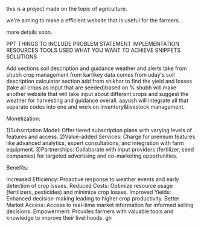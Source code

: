 this is a project made on the topic of agriculture.

we're aiming to make a efficient website that is useful for the farmers.

more details soon.


PPT THINGS TO INCLUDE
PROBLEM STATEMENT
IMPLEMENTATION
RESOURCES
TOOLS USED
WHAT YOU WANT TO ACHIEVE
SNIPPETS
SOLUTIONS


Add sections 
soil description and guidance
weather and alerts take from shubh
crop management from kartikey
data comes from uday's soil description
calculator section add from shikhar to find the yield and losses (take all crops as input that are seeded)based on %
shubh will make another website that will take input about different crops and 
suggest the weather for harvesting and guidance overall.
aayush will integrate all that separate codes into one and work on inventory&livestock management.


Monetization:

1)Subscription Model: Offer tiered subscription plans with varying levels of features and access.
2)Value-added Services: Charge for premium features like advanced analytics, expert consultations, and integration with farm equipment.
3)Partnerships: Collaborate with input providers (fertilizer, seed companies) for targeted advertising and co-marketing opportunities.


Benefits:

Increased Efficiency: Proactive response to weather events and early detection of crop issues.
Reduced Costs: Optimize resource usage (fertilizers, pesticides) and minimize crop losses.
Improved Yields: Enhanced decision-making leading to higher crop productivity.
Better Market Access: Access to real-time market information for informed selling decisions.
Empowerment: Provides farmers with valuable tools and knowledge to improve their livelihoods. gh

